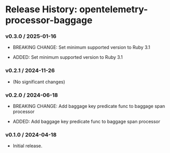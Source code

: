 # Release History: opentelemetry-processor-baggage

### v0.3.0 / 2025-01-16

* BREAKING CHANGE: Set minimum supported version to Ruby 3.1

* ADDED: Set minimum supported version to Ruby 3.1

### v0.2.1 / 2024-11-26

* (No significant changes)

### v0.2.0 / 2024-06-18

* BREAKING CHANGE: Add baggage key predicate func to baggage span processor

* ADDED: Add baggage key predicate func to baggage span processor

### v0.1.0 / 2024-04-18

* Initial release.
